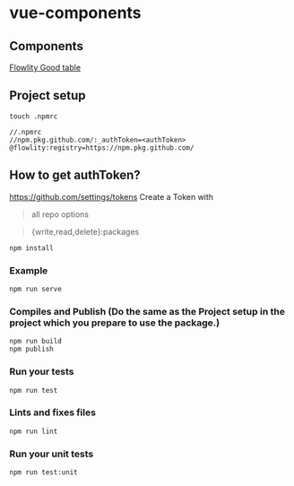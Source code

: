 # vue-components

## Components

[Flowlity Good table](https://github.com/flowlity/vue-components/tree/master/src/components/tableComponents)

## Project setup

```
touch .npmrc

//.npmrc
//npm.pkg.github.com/:_authToken=<authToken>
@flowlity:registry=https://npm.pkg.github.com/
```

## How to get authToken?
https://github.com/settings/tokens
Create a Token with

> all repo options

> {write,read,delete}:packages

```
npm install
```

### Example
```
npm run serve
```

### Compiles and Publish (Do the same as the Project setup in the project which you prepare to use the package.)
```
npm run build
npm publish
```

### Run your tests
```
npm run test
```

### Lints and fixes files
```
npm run lint
```

### Run your unit tests
```
npm run test:unit
```
